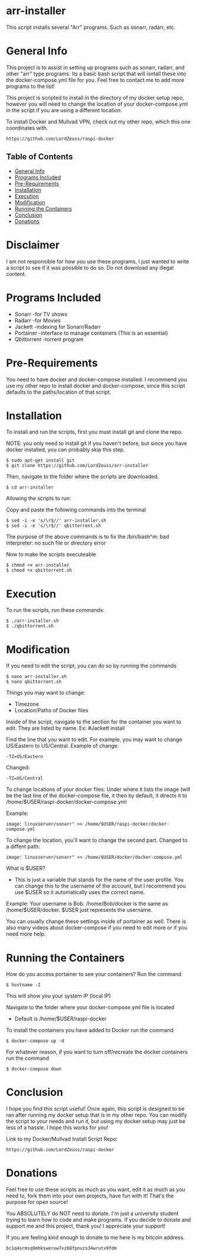 # arr-installer
This script installs several "Arr" programs. Such as sonarr, radarr, etc.

# General Info
This project is to assist in setting up programs such as sonarr, radarr, and other "arr" type programs.
Its a basic bash script that will isntall these into the docker-compose.yml file for you.
Feel free to contact me to add more programs to the list!

This project is scripted to install in the directory of my docker setup repo, however you will need to change the location of your docker-compose.yml in the script if you are using a different location.

To install Docker and Mullvad VPN, check out my other repo, which this one coordinates with.

```
https://github.com/LordZeuss/raspi-docker
```

## Table of Contents
* [General Info](#general-info)
* [Programs Included](#programs-included)
* [Pre-Requirements](#pre-requirements)
* [Installation](#installation)
* [Execution](#execution)
* [Modification](#modification)
* [Running the Containers](#running-the-containers)
* [Conclusion](#conclusion)
* [Donations](#donations)

# Disclaimer
I am not responsible for how you use these programs, I just wanted to write a script to see if it was possible to do so. Do not download any illegal content.

# Programs Included
* Sonarr  -for TV shows
* Radarr  -for Movies
* Jackett -indexing for Sonarr/Radarr
* Portainer -interface to manage containers (This is an essential)
* Qbittorrent -torrent program

# Pre-Requirements
You need to have docker and docker-compose installed. 
I recommend you use my other repo to install docker and docker-compose, since this script defaults to the paths/location of that script.

# Installation
To install and run the scripts, first you must install git and clone the repo.

NOTE: you only need to install git if you haven't before, but since you have docker installed, you can probably skip this step.

```
$ sudo apt-get install git
$ git clone https://github.com/LordZeuss/arr-installer
```
Then, navigate to the folder where the scripts are downloaded.

```
$ cd arr-installer
```

Allowing the scripts to run:

Copy and paste the following commands into the terminal

```
$ sed -i -e 's/\r$//' arr-installer.sh
$ sed -i -e 's/\r$//' qbittorrent.sh
```
The purpose of the above commands is to fix the /bin/bash^m: bad interpreter: no such file or directory error

Now to make the scripts executeable

```
$ chmod +x arr-installer
$ chmod +x qbittorrent.sh
```

# Execution
To run the scripts, run these commands:

```
$ ./arr-installer.sh
$ ./qbittorrent.sh
```

# Modification
If you need to edit the script, you can do so by running the commands

```
$ nano arr-installer.sh
$ nano qbittorrent.sh
```

Things you may want to change:
* Timezone
* Location/Paths of Docker files

Inside of the script, navigate to the section for the container you want to edit. They are listed by name. Ex: #Jackett install

Find the line that you want to edit. For example, you may want to change US/Eastern to US/Central.
Example of change:
```
-TZ=US/Eastern
```
Changed:
```
-TZ=US/Central
```

To change locations of your docker files:
Under where it lists the image (will be the last line of the docker-compose file, it then by default, it directs it to /home/$USER/raspi-docker/docker-compose.yml

Example: 
```
image: linuxserver/sonarr" >> /home/$USER/raspi-docker/docker-compose.yml
 ```
 To change the location, you'll want to change the second part.
 Changed to a diffent path:
 ```
 image: linuxserver/sonarr" >> /home/$USER/docker/docker-compose.yml
```

What is $USER? 
* This is just a variable that stands for the name of the user profile. You can change this to the username of the account, but I recommend you use $USER so it automatically uses the correct name.

Example: Your username is Bob. /home/Bob/docker is the same as /home/$USER/docker. $USER just represents the username.

You can usually change these settings inside of portainer as well. There is also many videos about docker-compose if you need to edit more or if you need more help.

# Running the Containers
How do you access portainer to see your containers?
Run the command 
```
$ hostname -I
```
This will show you your system IP (local IP)

Navigate to the folder where your docker-compose.yml file is located
* Default is /home/$USER/raspi-docker

To install the containers you have added to Docker run the command
```
$ docker-compose up -d
```
For whatever reason, if you want to turn off/recreate the docker containers run the command
```
$ docker-compose down
```

# Conclusion
I hope you find this script useful! Once again, this script is designed to be ran after running my docker setup that is in my other repo. You can modify the script to your needs and run it, but using my docker setup may just be less of a hassle. I hope this works for you!

Link to my Docker/Mullvad Install Script Repo:
```
https://github.com/LordZeuss/raspi-docker
```
  
# Donations
Feel free to use these scripts as much as you want, edit it as much as you need to, fork them into your own projects, have fun with it! That's the purpose for open source!

You ABSOLUTELY do NOT need to donate. I'm just a university student trying to learn how to code and make programs. If you decide to donate and support me and this project, thank you! I appreciate your support!

If you are feeling kind enough to donate to me here is my bitcoin address. 

```
bc1q4srmsq9mhkswerxw7vz68fpnvzs34wrutx9fdm
```





















